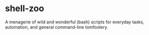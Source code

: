 # shell-zoo
A menagerie of wild and wonderful (bash) scripts for everyday tasks, automation, and general command-line tomfoolery.
